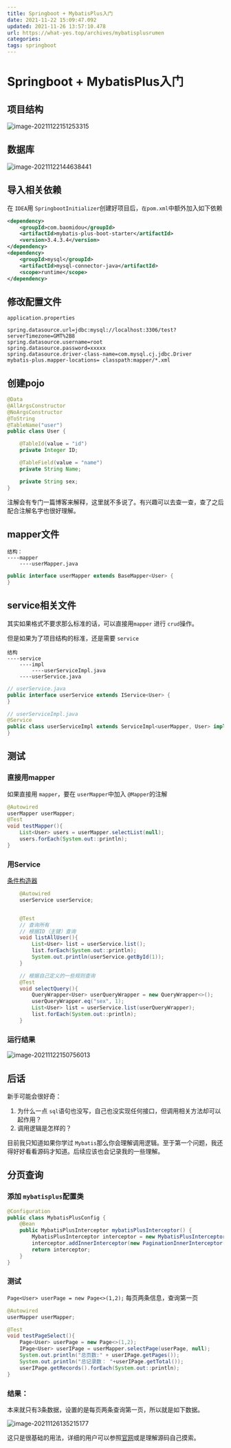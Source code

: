```yaml
---
title: Springboot + MybatisPlus入门
date: 2021-11-22 15:09:47.092
updated: 2021-11-26 13:57:10.478
url: https://what-yes.top/archives/mybatisplusrumen
categories: 
tags: springboot
---
```


# Springboot + MybatisPlus入门
## 项目结构

![image-20211122151253315](https://ryze-halo-blog.oss-cn-beijing.aliyuncs.com/halo-blog/image-20211122151253315.png)
## 数据库

![image-20211122144638441](https://ryze-halo-blog.oss-cn-beijing.aliyuncs.com/halo-blog/image-20211122144638441.png)

## 导入相关依赖

在 `IDEA`用 `SpringbootInitializer`创建好项目后，`在pom.xml`中额外加入如下依赖

```xml
<dependency>
    <groupId>com.baomidou</groupId>
    <artifactId>mybatis-plus-boot-starter</artifactId>
    <version>3.4.3.4</version>
</dependency>
<dependency>
    <groupId>mysql</groupId>
    <artifactId>mysql-connector-java</artifactId>
    <scope>runtime</scope>
</dependency>
```

## 修改配置文件

`application.properties`

```properties
spring.datasource.url=jdbc:mysql://localhost:3306/test?serverTimezone=GMT%2B8
spring.datasource.username=root
spring.datasource.password=xxxxx
spring.datasource.driver-class-name=com.mysql.cj.jdbc.Driver
mybatis-plus.mapper-locations= classpath:mapper/*.xml
```

## 创建pojo

```java
@Data
@AllArgsConstructor
@NoArgsConstructor
@ToString
@TableName("user")
public class User {

    @TableId(value = "id")
    private Integer ID;

    @TableField(value = "name")
    private String Name;

    private String sex;
}
```

注解会有专门一篇博客来解释，这里就不多说了。有兴趣可以去查一查，查了之后配合注解名字也很好理解。

## mapper文件

```
结构：
----mapper
	----userMapper.java
```

```java
public interface userMapper extends BaseMapper<User> {
}
```

## service相关文件

其实如果格式不要求那么标准的话，可以直接用`mapper` 进行 `crud`操作。

但是如果为了项目结构的标准，还是需要 `service`

```
结构
----service
	----impl
		----userServiceImpl.java
	----userService.java
```

```java
// userService.java
public interface userService extends IService<User> {
}
```

```java
// userServiceImpl.java
@Service
public class userServiceImpl extends ServiceImpl<userMapper, User> implements userService {
}
```

## 测试

### 直接用mapper

如果直接用 `mapper`，要在 `userMapper`中加入 `@Mapper`的注解

```java
@Autowired
userMapper userMapper;
@Test
void testMapper(){
    List<User> users = userMapper.selectList(null);
    users.forEach(System.out::println);
}
```

### 用Service

[条件构造器](https://baomidou.com/guide/wrapper.html)

```java
    @Autowired
    userService userService;


    @Test
	// 查询所有
	// 根据ID（主键）查询
    void listAllUser(){
        List<User> list = userService.list();
        list.forEach(System.out::println);
        System.out.println(userService.getById(1));
    }

	// 根据自己定义的一些规则查询
    @Test
    void selectQuery(){
        QueryWrapper<User> userQueryWrapper = new QueryWrapper<>();
        userQueryWrapper.eq("sex", 1);
        List<User> list = userService.list(userQueryWrapper);
        list.forEach(System.out::println);
    }

```

### 运行结果

![image-20211122150756013](https://ryze-halo-blog.oss-cn-beijing.aliyuncs.com/halo-blog/image-20211122150756013.png)

## 后话

新手可能会很好奇：

1. 为什么一点 `sql`语句也没写，自己也没实现任何接口，但调用相关方法却可以起作用？
2. 调用逻辑是怎样的？

目前我只知道如果你学过 `Mybatis`那么你会理解调用逻辑。至于第一个问题，我还得好好看看源码才知道。后续应该也会记录我的一些理解。 

## 分页查询

### 添加 `mybatisplus`配置类

```java
@Configuration
public class MybatisPlusConfig {
    @Bean
    public MybatisPlusInterceptor mybatisPlusInterceptor() {
        MybatisPlusInterceptor interceptor = new MybatisPlusInterceptor();
        interceptor.addInnerInterceptor(new PaginationInnerInterceptor(DbType.MYSQL));
        return interceptor;
    }
}
```

### 测试

`Page<User> userPage = new Page<>(1,2);` 每页两条信息，查询第一页

```java
@Autowired
userMapper userMapper;

@Test
void testPageSelect(){
    Page<User> userPage = new Page<>(1,2);
    IPage<User> userIPage = userMapper.selectPage(userPage, null);
    System.out.println("总页数:" + userIPage.getPages());
    System.out.println("总记录数： "+userIPage.getTotal());
    userIPage.getRecords().forEach(System.out::println);
}
```

### 结果：

本来就只有3条数据，设置的是每页两条查询第一页，所以就是如下数据。



![image-20211126135215177](https://ryze-halo-blog.oss-cn-beijing.aliyuncs.com/halo-blog/image-20211126135215177.png)



这只是很基础的用法，详细的用户可以参照[官网](https://baomidou.com/guide/page.html)或是理解源码自己摸索。

